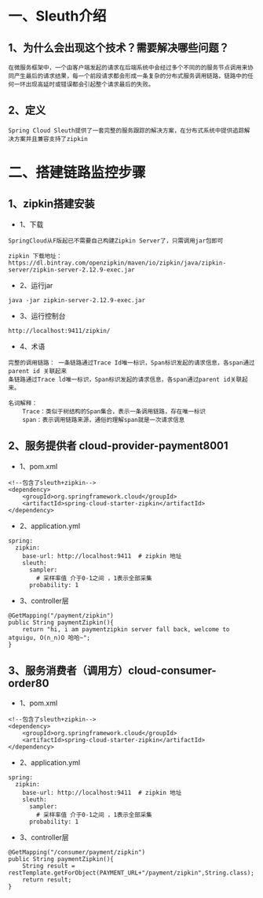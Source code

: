 # 一、Sleuth介绍
## 1、为什么会出现这个技术？需要解决哪些问题？
````
在微服务框架中，一个由客户端发起的请求在后端系统中会经过多个不同的的服务节点调用来协同产生最后的请求结果，每一个前段请求都会形成一条复杂的分布式服务调用链路，链路中的任何一环出现高延时或错误都会引起整个请求最后的失败。
````
## 2、定义
````
Spring Cloud Sleuth提供了一套完整的服务跟踪的解决方案，在分布式系统中提供追踪解决方案并且兼容支持了zipkin
````
# 二、搭建链路监控步骤
## 1、zipkin搭建安装
* 1、下载
````
SpringCloud从F版起已不需要自己构建Zipkin Server了，只需调用jar包即可

zipkin 下载地址：https://dl.bintray.com/openzipkin/maven/io/zipkin/java/zipkin-server/zipkin-server-2.12.9-exec.jar
````
* 2、运行jar
````
java -jar zipkin-server-2.12.9-exec.jar
````
* 3、运行控制台 
````
http://localhost:9411/zipkin/
````
* 4、术语
````
完整的调用链路： 一条链路通过Trace Id唯一标识，Span标识发起的请求信息，各span通过parent id 关联起来
条链路通过Trace ld唯一标识，Span标识发起的请求信息，各span通过parent id关联起来。 

名词解释：
    Trace：类似于树结构的Span集合，表示一条调用链路，存在唯一标识
    span：表示调用链路来源，通俗的理解span就是一次请求信息
````
## 2、服务提供者 cloud-provider-payment8001
* 1、pom.xml
````
<!--包含了sleuth+zipkin-->
<dependency>
    <groupId>org.springframework.cloud</groupId>
    <artifactId>spring-cloud-starter-zipkin</artifactId>
</dependency>
````
* 2、application.yml
````
spring:
  zipkin:
    base-url: http://localhost:9411  # zipkin 地址
    sleuth:
      sampler:
        # 采样率值 介于0-1之间 ，1表示全部采集
      probability: 1
````
* 3、controller层 
````
@GetMapping("/payment/zipkin")
public String paymentZipkin(){
    return "hi, i am paymentzipkin server fall back, welcome to atguigu, O(n_n)O 哈哈~";
}
````
## 3、服务消费者（调用方）cloud-consumer-order80
* 1、pom.xml
````
<!--包含了sleuth+zipkin-->
<dependency>
    <groupId>org.springframework.cloud</groupId>
    <artifactId>spring-cloud-starter-zipkin</artifactId>
</dependency>
````
* 2、application.yml
````
spring:
  zipkin:
    base-url: http://localhost:9411  # zipkin 地址
    sleuth:
      sampler:
        # 采样率值 介于0-1之间 ，1表示全部采集
      probability: 1
````
* 3、controller层 
````
@GetMapping("/consumer/payment/zipkin")
public String paymentZipkin(){
    String result = restTemplate.getForObject(PAYMENT_URL+"/payment/zipkin",String.class);
    return result;
}
````